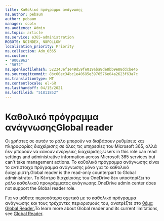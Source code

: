 ```yaml
---
title: Καθολικό πρόγραμμα ανάγνωσης
ms.author: pebaum
author: pebaum
manager: scotv
ms.audience: Admin
ms.topic: article
ms.service: o365-administration
ROBOTS: NOINDEX, NOFOLLOW
localization_priority: Priority
ms.collection: Adm_O365
ms.custom:
- "9002962"
- "5672"
ms.openlocfilehash: 522343ef1e49d59fe019aba8de8bb9e88ddcbe46
ms.sourcegitcommit: 8bc60ec34bc1e40685e3976576e04a2623f63a7c
ms.translationtype: MT
ms.contentlocale: el-GR
ms.lasthandoff: 04/15/2021
ms.locfileid: "51811852"
---
```

# <a name="global-reader"></a><span data-ttu-id="7d576-102">Καθολικό πρόγραμμα ανάγνωσης</span><span class="sxs-lookup"><span data-stu-id="7d576-102">Global reader</span></span>

<span data-ttu-id="7d576-103">Οι χρήστες σε αυτόν το ρόλο μπορούν να διαβάσουν ρυθμίσεις και πληροφορίες διαχείρισης σε όλες τις υπηρεσίες του Microsoft 365, αλλά δεν μπορούν να κάνουν ενέργειες διαχείρισης.</span><span class="sxs-lookup"><span data-stu-id="7d576-103">Users in this role can read settings and administrative information across Microsoft 365 services but can't take management actions.</span></span> <span data-ttu-id="7d576-104">Το καθολικό πρόγραμμα ανάγνωσης είναι το αντίστοιχο πρόγραμμα ανάγνωσης μόνο για το καθολικό διαχειριστή.</span><span class="sxs-lookup"><span data-stu-id="7d576-104">Global reader is the read-only counterpart to Global administrator.</span></span>
<span data-ttu-id="7d576-105">Το Κέντρο διαχείρισης του OneDrive δεν υποστηρίζει το ρόλο καθολικού προγράμματος ανάγνωσης.</span><span class="sxs-lookup"><span data-stu-id="7d576-105">OneDrive admin center does not support the Global reader role.</span></span>

<span data-ttu-id="7d576-106">Για να μάθετε περισσότερα σχετικά με το καθολικό πρόγραμμα ανάγνωσης και τους τρέχοντες περιορισμούς του, ανατρέξτε στο [θέμα Global Reader.](https://docs.microsoft.com/azure/active-directory/users-groups-roles/directory-assign-admin-roles#global-reader)</span><span class="sxs-lookup"><span data-stu-id="7d576-106">To learn more about Global reader and its current limitations, see [Global Reader](https://docs.microsoft.com/azure/active-directory/users-groups-roles/directory-assign-admin-roles#global-reader).</span></span>
